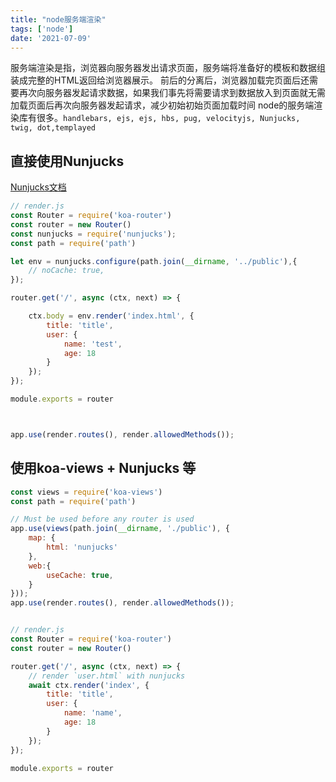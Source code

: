 ```yaml
---
title: "node服务端渲染"
tags: ['node']
date: '2021-07-09'
---
```


服务端渲染是指，浏览器向服务器发出请求页面，服务端将准备好的模板和数据组装成完整的HTML返回给浏览器展示。
前后的分离后，浏览器加载完页面后还需要再次向服务器发起请求数据，如果我们事先将需要请求到数据放入到页面就无需加载页面后再次向服务器发起请求，减少初始初始页面加载时间
node的服务端渲染库有很多。`handlebars, ejs, ejs, hbs, pug, velocityjs, Nunjucks, twig, dot,templayed`

## 直接使用Nunjucks

[Nunjucks文档](https://nunjucks.bootcss.com)

```javascript
// render.js
const Router = require('koa-router')
const router = new Router()
const nunjucks = require('nunjucks');
const path = require('path')

let env = nunjucks.configure(path.join(__dirname, '../public'),{
    // noCache: true,
});

router.get('/', async (ctx, next) => {

    ctx.body = env.render('index.html', {
        title: 'title',
        user: {
            name: 'test',
            age: 18
        }
    });
});

module.exports = router



app.use(render.routes(), render.allowedMethods());
```



## 使用koa-views + Nunjucks 等

```javascript
const views = require('koa-views')
const path = require('path')

// Must be used before any router is used
app.use(views(path.join(__dirname, './public'), {
    map: {
        html: 'nunjucks'
    },
    web:{
        useCache: true,
    }
}));
app.use(render.routes(), render.allowedMethods());


// render.js
const Router = require('koa-router')
const router = new Router()

router.get('/', async (ctx, next) => {
    // render `user.html` with nunjucks
    await ctx.render('index', {
        title: 'title',
        user: {
            name: 'name',
            age: 18
        }
    });
});

module.exports = router
```

